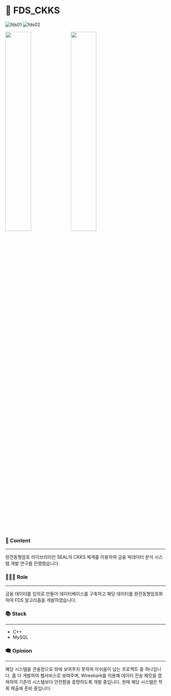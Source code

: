 # 🏧 FDS_CKKS
![fds01](https://i.esdrop.com/d/6s3tAASJcz.png)
![fds02](https://i.esdrop.com/d/hRccm3NQAT.png)

<img src="https://i.esdrop.com/d/6s3tAASJcz.png" width="40%">
<img src="https://i.esdrop.com/d/hRccm3NQAT.png" width="40%">

### 📄 Content

---

완전동형암호 라이브러리인 SEAL의 CKKS 체계를 이용하여 금융 빅데이터 분석 시스템 개발 연구를 진행했습니다.

### 👩🏻‍💻 Role

---

금융 데이터를 임의로 만들어 데이터베이스를 구축하고 해당 데이터를 완전동형암호화하여 FDS 알고리즘을 개발하였습니다.

### 📚 Stack

---

- C++
- MySQL

### 🗨️ Opinion

---

해당 시스템을 콘솔창으로 밖에 보여주지 못하여 아쉬움이 남는 프로젝트 중 하나입니다. 좀 더 개발하여 웹서비스로 보여주며, Wireshark를 이용해 데이터 전송 패킷을 캡쳐하여 기존의 시스템보다 안전함을 증명하도록 개발 중입니다. 현재 해당 시스템은 학회 제출에 준비 중입니다.
